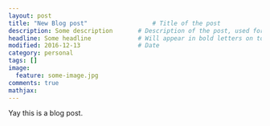 ```yaml
---
layout: post
title: "New Blog post"					# Title of the post
description: Some description		# Description of the post, used for Facebook Opengraph & Twitter
headline: Some headline				# Will appear in bold letters on top of the post
modified: 2016-12-13				# Date
category: personal
tags: []
image: 
  feature: some-image.jpg
comments: true
mathjax:
---
```

Yay this is a blog post.
